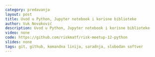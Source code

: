 ```yaml
---
category: predavanja
layout: post
title: Uvod u Python, Jupyter notebook i korisne biblioteke
author: Vuk Novaković
description: Uvod u Python, Jupyter notebook i korisne biblioteke
video: none
code: https://github.com/riskmatf/risk-meetup-12-python
slides: none
tags: git, github, komandna linija, saradnja, slobodan softver
---
```


